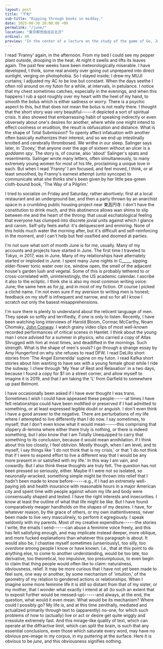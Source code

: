 ```yaml
---
layout: post
title: "下旬"
sub-title: "Ripping through books in midday."
date: 2025-06-30 20:00:00 +09
permalink: "/june/"
location: "東京都世田谷区北沢"
ordinal: 49
preview: "In the center of a lecture on the study of the game of Go, John Conway's voice breaks, and he pauses for a moment, eyes rheumy, remembering the story of the (unexpected, momentous) arrival of the French delegation to the first International Mathematical Congress, as encouraged by Poincaré, who had promised Cantor."
---
```


I read 'Franny' again, in the afternoon. From my bed I could see my pepper plant outside, drooping in the heat. At night it swells and lifts its leaves again. The past few weeks have been meteorologically miserable. I have developed, I think, some real anxiety over going out unprepared into direct sunlight, verging on photophobia. So I stayed inside; I drew my MUJI curtains; I adjusted my AC to be low but constant. When the days seethe I often roll around on my futon for a while, at intervals, in petulance. I notice that my chest sometimes catches, especially in the evenings, and when this happens I rub a spot roughly over my heart with the heel of my hand, to smooth the bolus which is either sadness or worry. There is a psychic aspect to this, but that does not mean the bolus is not really there. I thought that the short story was very beautiful------it depicted a sort of spiritual crisis. It also showed that embarrassing habit of speaking indirectly or even obversely about one's desires for another, where while one might intend to effect coolness or erudition, the result is obfuscation and distance. What is the shape of Total Submission? To openly affect infatuation with another often basically euthenizes their interest, and so we end up intestinally knotted and cerebrally thrombosed. We writhe in our sleep. Salinger says later, in 'Zooey,' that anyone over the age of sixteen without an ulcer is a *goddamn spy*. The story is, of course, also 'about' Salinger's spats and resentments. Salinger wrote many letters, often simultaneously, to many extremely young women for most of his life, proclaiming a unique love in each. But when I read 'Franny' I am focused, and feel moved, I think, or at least smoothed, by Franny's earnest attempt (unto syncope) to communicate what she thinks she's been given by her little pea-green cloth-bound book, 'The Way of a Pilgrim.'

I tried to socialize on Friday and Saturday, rather abortively: first at a local restaurant and an underground bar, and then a party thrown by an anarchist space in a crumbling public housing project near 東高円寺. I don't have the constitution to drink much, and this abstinence allows wan shims to slip between me and the heart of the throng: that usual eschatological feeling that everyone has clumped into discrete jovial units against which I glance and carom. Self-pity feels awful: it's deliquescent and enmiring. None of this holds much water the morning after, but it's difficult and self-reinforcing in the moment, and I can't help but feel ossified and doomed at parties.

I'm not sure what sort of month June is for me, usually. Many of my accounts and projects have started in June. The first time I traveled to Tokyo, in 2017, was in June. Many of my relationships have alternately started or imploded in June. I spent many June nights in C_____ sipping elder-flower tonic water over ice, window open, the smell of the adjacent house's garden lush and vegetal. Some of this is probably tethered to or cross-correlated with, uninterestingly, the US academic calendar. I ascribe it also to the ecliptic. I think she is also my most common writing voice: June; the same here as for *jg*, and in most of my fiction. Of course I picked a cliché name. I'm not even sure if my aversion to writing men is honest; feedback on my stuff is infrequent and narrow, and so for all I know I scratch out only the basest misapprehensions.

I'm sure there is plenty to understand about the reticent language of men. They speak so softly and terrifiedly, if one is only to listen. Recently, I have been watching long interviews of Harold Bloom, Cormac McCarthy, Noam Chomsky, [John Conway](https://www.youtube.com/watch?v=1eAmxgINXrE). I watch grainy video clips of most well-known recorded performances of critical scenes in Hamlet. I think about the young man I once advised for a summer in physics, who carried a copy of Atlas Shrugged with him at most times, and deadlifted in the mornings. Such strength. What is the shape of men's souls? I go through a strange essay by Amy Hungerford on why she refuses to read DFW. I read DeLillo short stories from 'The Angel Esmerelda' supine on my futon. I read Kafka short stories about him wanting to have sex with a young female ghost while I ride the subway. I chew through 'My Year of Rest and Relaxation' in a two days, because I found a copy for $1 on a street corner, and allow myself to imagine it is 2019, and that I am taking the 'L' from Garfield to somewhere up past Belmont.

I have occasionally been asked if I have ever thought I was trans. Sometimes I wish I could have appeased these people------at times I have felt relationships could have been mollified or preserved if I had admitted to something, or at least expressed legible doubt or anguish. I don't even think I have a good answer to the negative. There are perturbations of my life where I attempted to live differently than I do now. I say sometimes, to myself, that I don't even know what it would mean------this comprising that slippery di-lemma where either there truly is nothing, or there is indeed something, but I also know that I am Totally Unequipped to carry that something to its conclusion, because it would mean annihilation. If I think about this too closely, I feel oblivion. Mostly though, when I am level, and to myself, I say things like 'I do not think that is my crisis,' or that 'I do not think that if I were to expend effort to live a different way that I would be any more present in or satisfied with my life.' In this way I am vain, and cowardly. But I also think these thoughts are truly felt. The question has not been pressed so seriously, either. Maybe if I were not so isolated, so neuronally-wracked, something simple might be thrown into relief that I hadn't been made to know before------e.g., if I had an extremely well-paying job and health insurance with reasonable hours in a major American city and spent time with people against whom my life and body were consensually shaped and tested. I have the right interests and insecurities. I know at least the outline of what that life might be like. But I have found comparatively meager handholds on the shapes of my desires. I have, for whatever reason, by the grace of others, or my own inattentiveness, never been made to live very masculinely, to perform it egregiously. I speak seldomly with my parents. Most of my creative expenditure------the stories I write, the emails I send------can abuse a feminine voice freely, and this has felt satisfying enough, and may implicate instead deeper, more oblique, and more fucked explanations than whatever this paragraph is about. It would also be, I chastise myself sometimes (unseriously), too silly, too *overdone* among people I know or have known. I.e., that at this point to do anything else, to come to another understanding, would be too late, too derivative, too theoretical, too impulsive, too presumptuous, to even begin to claim that thing people would often like to claim: naturalness, obviousness, relief. It may be more curious that I have not yet been made to feel sure, one way or another, by some mechanism of 'intuition,' of the geometry of my relation to gendered actions or relationships. When I imagine some more feminine life it is still so distant from that of my sister, or my mother, that I wonder what exactly I intend at all (to such an extent that to exposit further would be messed-up)------and always, at the end, the question, what would it even mean. What would be its mechanism? Where could I possibly go? My life is, and at this time zenithally, mediated and actualized primarily through text to (apparently) no-one, for which such problems of how to (actually) live or act or desire get quite wiggly and irresolute extremely fast. And this mirage-like quality of text, which can operate at the diffractive limit, which can split the brain, is such that any essential conclusions, even those which saturate every word, may have no obvious pre-image in my corpus, in my puttering at the surface. Here it is obvious to be *june*, and this obviousness signifies nothing.
